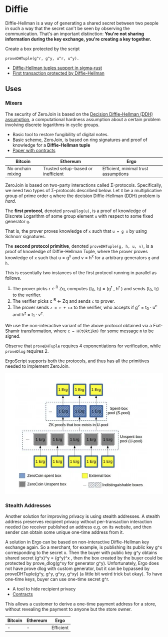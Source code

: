 # Diffie

Diffie-Hellman is a way of generating a shared secret between two people in such a way that the secret can't be seen by observing the communication. That's an important distinction: **You're not sharing information during the key exchange, you're creating a key together.**

Create a box protected by the script

```
proveDHTuple(g^r, g^y, u^r, u^y).
```

- [Diffie-Hellman tuples support in sigma-rust](https://github.com/ergoplatform/sigma-rust/pull/315)
- [First transaction protected by Diffie-Hellman](https://explorer.ergoplatform.com/en/transactions/24f6996bea6b914d3dab7d645cd5e5b9a57e3ac88b2774d34a2be26bdf708d28)

## Uses

### Mixers


The security of ZeroJoin is based on the [Decision Diffie-Hellman (DDH) assumption](https://en.wikipedia.org/wiki/Decisional_Diffie%E2%80%93Hellman_assumption), a computational hardness assumption about a certain problem involving discrete logarithms in cyclic groups.

- Basic tool to restore fungibility of digital notes.
- Basic scheme, ZeroJoin, is based on ring signatures and proof of knowledge for a **Diffie-Hellman tuple** 
- [Paper with contracts](https://eprint.iacr.org/2020/560)

| Bitcoin           | Ethereum                           | Ergo                                 |
|-------------------|------------------------------------|--------------------------------------|
| No onchain mixing | Trusted setup-based or inefficient | Efficient, minimal trust assumptions |


ZeroJoin is based on two-party interactions called Σ-protocols. Specifically, we need two types of Σ-protocols described below. Let `G` be a multiplicative group of prime order `q` where the decision Diffie-Hellman (DDH) problem is *hard*. 

The **first protocol**, denoted `proveDlog(u)`, is a proof of knowledge of Discrete Logarithm of some group element `u` with respect to some fixed generator `g`. 

That is, the prover proves knowledge of `x` such that `u = g x` by using Schnorr signatures. 

The **second protocol primitive**, denoted `proveDHTuple(g, h, u, v)`, is a proof of knowledge of Diffie-Hellman Tuple, where the prover proves knowledge of `x` such that u = g<sup>x</sup> and v = h<sup>x</sup> for a arbitrary generators `g` and `h`. 

This is essentially two instances of the first protocol running in parallel as follows.

1. The prover picks r ←<sup>R</sup> Zq, computes (t<sub>0</sub>, t<sub>1</sub>) = (g<sup>r</sup> , h<sup>r</sup> ) and sends (t<sub>0</sub>, t<sub>1</sub>) to the verifier.
2. The verifier picks c <sup>R</sup> ← Zq and sends `c` to prover.
3. The prover sends `z = r + cx` to the verifier, who accepts if g<sup>z</sup> = t<sub>0</sub> · u<sup>c</sup> and h<sup>z</sup> = t<sub>1</sub> · v<sup>c</sup>.

We use the non-interactive variant of the above protocol obtained via a Fiat-Shamir transformation, where `c = H(t0kt1km)` for some message `m` to be signed. 

Observe that `proveDHTuple` requires 4 exponentiations for verification, while `proveDlog` requires 2. 

ErgoScript supports both the protocols, and thus has all the primitives needed to implement ZeroJoin.

![](../../../assets/img/scs/zerojoin.png)

### Stealth Addresses

Another solution for improving privacy is using stealth addresses. A stealth address preserves recipient privacy without per-transaction interaction needed (so receiver published an address e.g. on its website, and then sender can obtain some unique one-time address from it.

A solution in Ergo can be based on non-interactive Diffie-Hellman key exchange again. So a merchant, for example, is publishing its public key g^x corresponding to the secret x. Then the buyer with public key g^y obtains shared secret (g^x)^y = (g^y)^x , then the box created by the buyer could be protected by prove_dlog(g^xy for generator g^y). Unfortunately, Ergo does not have prove dlog with custom generator, but it can be bypassed by proveDHTuple(g^y, g^y, g^xy, g^xy) (a little bit weird trick but okay). To have one-time keys, buyer can use one-time secret g^r.

- A tool to hide recipient privacy
- [Contracts](https://www.ergoforum.org/t/stealth-address-contract/255)

This allows a customer to derive a one-time payment address for a store, without revealing the payment to anyone but the store owner. 


| Bitcoin           | Ethereum                           | Ergo                                 |
|-------------------|------------------------------------|--------------------------------------|
| - | - | Efficient |